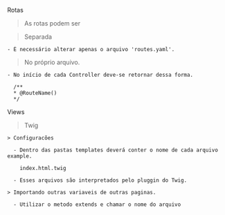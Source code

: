 



Rotas

> As rotas podem ser

  > Separada

    - É necessário alterar apenas o arquivo 'routes.yaml'.

  > No próprio arquivo.  

    - No início de cada Controller deve-se retornar dessa forma.

      /**
      * @RouteName()
      */

Views

  > Twig

    > Configuracões 

      - Dentro das pastas templates deverá conter o nome de cada arquivo example.

        index.html.twig

      - Esses arquivos são interpretados pelo pluggin do Twig.

    > Importando outras variaveis de outras paginas.

      - Utilizar o metodo extends e chamar o nome do arquivo
